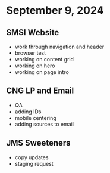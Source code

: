 # September 9, 2024

## SMSI Website
- work through navigation and header
- browser test
- working on content grid
- working on hero
- working on page intro

## CNG LP and Email
- QA
- adding IDs
- mobile centering
- adding sources to email

## JMS Sweeteners
- copy updates
- staging request